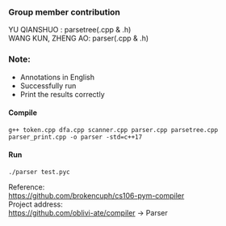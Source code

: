 ### Group member contribution
YU QIANSHUO : parsetree(.cpp & .h) <br>
WANG KUN, ZHENG AO: parser(.cpp & .h) <br>


### Note:
- Annotations in English
- Successfully run
- Print the results correctly


#### Compile
`g++ token.cpp dfa.cpp scanner.cpp parser.cpp parsetree.cpp parser_print.cpp -o parser -std=c++17`

#### Run
`./parser test.pyc`


Reference: <br>
https://github.com/brokencuph/cs106-pym-compiler <br>
Project address: <br>
https://github.com/oblivi-ate/compiler -> Parser
